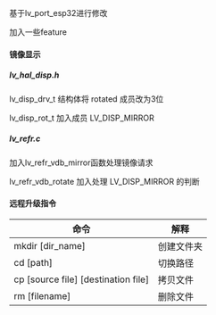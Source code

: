 基于lv_port_esp32进行修改

加入一些feature

#### 镜像显示

##### lv_hal_disp.h

lv_disp_drv_t 结构体将 rotated 成员改为3位

lv_disp_rot_t 加入成员 LV_DISP_MIRROR

##### lv_refr.c

加入lv_refr_vdb_mirror函数处理镜像请求

lv_refr_vdb_rotate 加入处理 LV_DISP_MIRROR 的判断

#### 远程升级指令

| 命令                                  | 解释    |
| ----------------------------------- | ----- |
| mkdir [dir_name]                    | 创建文件夹 |
| cd [path]                           | 切换路径  |
| cp [source file] [destination file] | 拷贝文件  |
| rm [filename]                       | 删除文件  |


